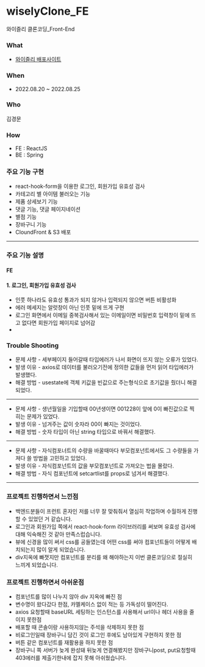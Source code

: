 # wiselyClone_FE
와이즐리 클론코딩_Front-End


### What
- [와이즐리 배포사이트](http://d1j2l65i2bjgo4.cloudfront.net/)

### When
- 2022.08.20 ~ 2022.08.25

### Who
김경문

### How
- FE : ReactJS
- BE : Spring


### 주요 기능 구현
- react-hook-form을 이용한 로그인, 회원가입 유효성 검사
- 카테고리 별 아이템 불러오는 기능
- 제품 상세보기 기능
- 댓글 기능, 댓글 페이지네이션
- 별점 기능
- 장바구니 기능
- CloundFront & S3 배포
-----

### 주요 기능 설명
#### **FE**
#### 1. 로그인, 회원가입 유효성 검사
- 인풋 하나라도 유효성 통과가 되지 않거나 입력되지 않으면 버튼 비활성화
- 에러 메세지는 알럿창이 아닌 인풋 밑에 뜨게 구현
- 로그인 화면에서 이메일 중복검사해서 있는 이메일이면 비밀번호 입력창이 밑에 뜨고 없다면 회원가입 페이지로 넘어감
- 


### Trouble Shooting
- 문제 사항 - 세부페이지 들어갈때 타입에러가 나서 화면이 뜨지 않는 오류가 있었다.
- 발생 이유 - axios로 데이터를 불러오기전에 정의한 값들을 먼저 읽어 타입에러가 발생했다.
- 해결 방법 - usestate에 객체 키값을 빈값으로 주는형식으로 초기값을 줬더니 해결되었다.
-----
- 문제 사항 - 생년월일을 기입할때 00년생이면 001228이 앞에 0이 빠진값으로 찍히는 문제가 있었다. 
- 발생 이유 - 넘겨주는 값이 숫자라 00이 빠지는 것이었다.
- 해결 방법 - 숫자 타입이 아닌 string 타입으로 바꿔서 해결했다. 
-----
- 문제 사항 - 자식컴포너트의 수량을 바꿀때마다 부모컴포넌트에서도 그 수량들을 가져다 쓸 방법을 고민하고 있었다. 
- 발생 이유 - 자식컴포넌트의 값을 부모컴포넌트로 가져오는 법을 몰랐다.
- 해결 방법 - 자식 컴포넌트에 setcartlist를 props로 넘겨서 해결했다.
-----

### 프로젝트 진행하면서 느낀점
- 백엔드분들이 프런트 혼자인 저를 너무 잘 맞춰줘서 열심히 작업하며 수월하게 진행할 수 있었던 거 같습니다.
- 로그인과 회원가입 쪽에서 react-hook-form 라이브러리를 써보며 유효성 검사에 대해 익숙해진 것 같아 만족스럽습니다.
- 뷰에 신경을 많이 써서 css를 공들였는데 어떤 css를 써야 컴포넌트들이 어떻게 배치되는지 많이 알게 되었습니다.
- div지옥에 빠졋지만 컴포넌트를 분리를 왜 해야하는지 이번 클론코딩으로 절실히 느끼게 되었습니다.

### 프로젝트 진행하면서 아쉬운점
- 컴포넌트를 많이 나누지 않아 div 지옥에 빠진 점
- 변수명이 왔다갔다 한점, 카멜케이스 없이 적는 등 가독성이 떨어진다.
- axios 요청할때 baseURL 세팅하는 인스턴스를 사용해서 url이나 헤더 사용을 줄이지 못한점
- 배포할 때 콘솔이랑 사용하지않는 주석을 삭제하지 못한 점
- 비로그인일때 장바구니 담긴 것이 로그인 후에도 남아있게 구현하지 못한 점
- 버튼 같은 컴포넌트를 재활용을 하지 못한 점
- 장바구니 쪽 서버가 늦게 완성돼 뒤늦게 연결해봤지만 장바구니post, put요청할때 403에러를 제출기한내에 잡지 못해 아쉬웠습니다.




